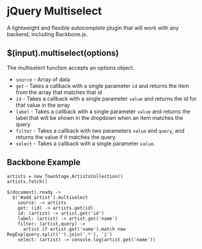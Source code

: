 # jQuery Multiselect

A lightweight and flexible autocomplete plugin that will work
with any backend, including Backbone.js.

## $(input).multiselect(options)

The multiselect function accepts an options object.

* `source`        - Array of data
* `get`           - Takes a callback with a single parameter `id` and returns the item from the array that matches that id
* `id`            - Takes a callback with a single parameter `value` and returns the id for that value in the array
* `label`         - Takes a callback wtih a single parameter `value` and returns the label that will be shown in the dropdown when an item matches the query
* `filter`        - Takes a callback with two parameters `value` and `query`, and returns the value if it matches the query.
* `select`        - Takes a callback with a single parameter `value`.

## Backbone Example

```
artists = new TownStage.ArtistsCollection()
artists.fetch()

$(document).ready ->
  $('#add_artist').multiselect
    source: -> artists
    get: (id) -> artists.get(id)
    id: (artist) -> artist.get('id')
    label: (artist) -> artist.get('name')
    filter: (artist,query) ->
      artist if artist.get('name').match new RegExp(query.split('').join('.*'), 'i')
    select: (artist) -> console.log(artist.get('name'))
```
